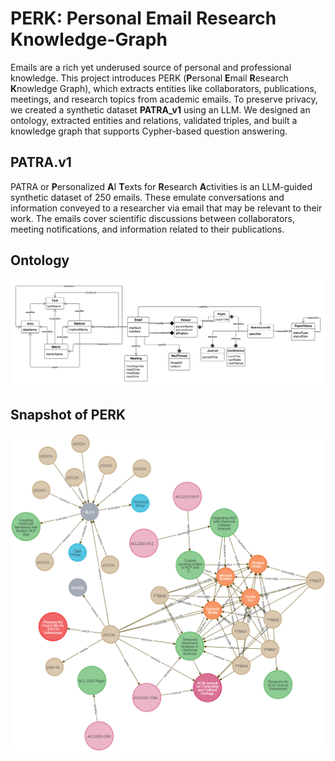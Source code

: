 # PERK: Personal Email Research Knowledge-Graph

Emails are a rich yet underused source of personal and professional knowledge. This project introduces PERK (**P**ersonal **E**mail **R**esearch **K**nowledge Graph), which extracts entities like collaborators, publications, meetings, and research topics from academic emails. To preserve privacy, we created a synthetic dataset **PATRA_v1** using an LLM. We designed an ontology, extracted entities and relations, validated triples, and built a knowledge graph that supports Cypher-based question answering.

##  PATRA.v1

PATRA or **P**ersonalized **A**I **T**exts for **R**esearch **A**ctivities is an LLM-guided synthetic dataset of 250 emails. These emulate conversations and information conveyed to a researcher via email that may be relevant to their work. The emails cover scientific discussions between collaborators, meeting notifications, and information related to their publications.

## Ontology
![PERKOntology](https://github.com/prantikaC/PERK/blob/main/figures/PERKOntology.png)

## Snapshot of PERK
![perk_v3](https://github.com/prantikaC/PERK/blob/main/figures/perk_v3.png)
